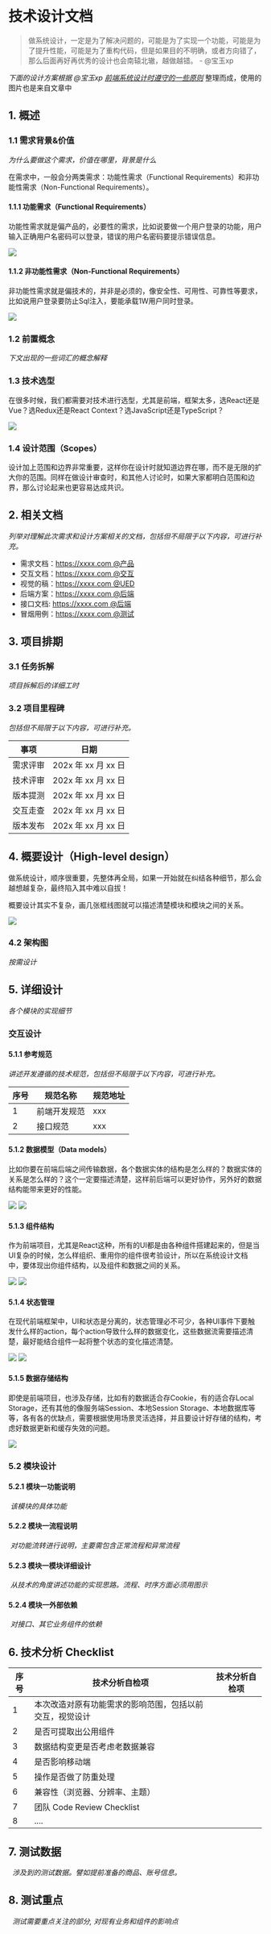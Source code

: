 # 技术设计文档

> 做系统设计，一定是为了解决问题的，可能是为了实现一个功能，可能是为了提升性能，可能是为了重构代码，但是如果目的不明确，或者方向错了，那么后面再好再优秀的设计也会南辕北辙，越做越错。 - @宝玉xp

*下面的设计方案根据 @宝玉xp [前端系统设计时遵守的一些原则](https://weibo.com/1727858283/LuJnKc0bw?layerid=4773242922860650)* 整理而成，使用的图片也是来自文章中

## 1. 概述

### 1.1 需求背景&价值

​*为什么要做这个需求，价值在哪里，背景是什么*

在需求中，一般会分两类需求：功能性需求（Functional Requirements）和非功能性需求（Non-Functional Requirements）。

#### 1.1.1 功能需求（Functional Requirements）

功能性需求就是偏产品的，必要性的需求，比如说要做一个用户登录的功能，用户输入正确用户名密码可以登录，错误的用户名密码要提示错误信息。

![](https://raw.githubusercontent.com/ittiam/guide/master/docs/assets/design/66fd066bgy1h2lbvmb8oyj20y018045k.jpg)

#### 1.1.2 非功能性需求（Non-Functional Requirements）

非功能性需求就是偏技术的，并非是必须的，像安全性、可用性、可靠性等要求，比如说用户登录要防止Sql注入，要能承载1W用户同时登录。

![](https://raw.githubusercontent.com/ittiam/guide/master/docs/assets/design/66fd066bgy1h2lbw7k09tj20y0180jyo.jpg)

### 1.2 前置概念

​*下文出现的一些词汇的概念解释*

### 1.3 技术选型

在很多时候，我们都需要对技术进行选型，尤其是前端，框架太多，选React还是Vue？选Redux还是React Context？选JavaScript还是TypeScript？

![](https://raw.githubusercontent.com/ittiam/guide/master/docs/assets/design/66fd066bgy1h2lbwem8a9j20y018011w.jpg)

### 1.4 设计范围（Scopes）

设计加上范围和边界非常重要，这样你在设计时就知道边界在哪，而不是无限的扩大你的范围。同样在做设计审查时，和其他人讨论时，如果大家都明白范围和边界，那么讨论起来也更容易达成共识。

## 2. 相关文档

*列举对理解此次需求和设计方案相关的文档，包括但不局限于以下内容，可进行补充。*

- 需求文档：https://xxxx.com @产品
- 交互文档：https://xxxx.com @交互
- 视觉的稿：https://xxxx.com @UED
- 后端方案：https://xxxx.com @后端
- 接口文档: https://xxxx.com @后端
- 冒烟用例：https://xxxx.com @测试

## 3. 项目排期

### 3.1 任务拆解

*项目拆解后的详细工时*

### 3.2 项目里程碑

*包括但不局限于以下内容，可进行补充。*

| 事项     | 日期                |
| -------- | ------------------- |
| 需求评审 | 202x 年 xx 月 xx 日 |
| 技术评审 | 202x 年 xx 月 xx 日 |
| 版本提测 | 202x 年 xx 月 xx 日 |
| 交互走查 | 202x 年 xx 月 xx 日 |
| 版本发布 | 202x 年 xx 月 xx 日 |

## 4. 概要设计（High-level design）

做系统设计，顺序很重要，先整体再全局，如果一开始就在纠结各种细节，那么会越想越复杂，最终陷入其中难以自拔！

概要设计其实不复杂，画几张框线图就可以描述清楚模块和模块之间的关系。

![](https://raw.githubusercontent.com/ittiam/guide/master/docs/assets/design/66fd066bgy1h2lbwkiu5wj20y0180wm7.jpg)

### 4.2 架构图

*按需设计*

## 5. 详细设计

*各个模块的实现细节*

### 交互设计

#### 5.1.1 参考规范

*讲述开发遵循的技术规范，包括但不局限于以下内容，可进行补充。*

| 序号 | 规范名称           | 规范地址 |
| ---- | ------------------ | -------- |
| 1    | 前端开发规范 | xxx      |
| 2    | 接口规范     | xxx      |

#### 5.1.2 数据模型（Data models）

比如你要在前端后端之间传输数据，各个数据实体的结构是怎么样的？数据实体的关系是怎么样的？这个一定要描述清楚，这样前后端可以更好协作，另外好的数据结构能带来更好的性能。

![](https://raw.githubusercontent.com/ittiam/guide/master/docs/assets/design/66fd066bgy1h2lbx31jy7j20y018043z.jpg)
![](https://raw.githubusercontent.com/ittiam/guide/master/docs/assets/design/66fd066bgy1h2lbxaa81yj20y0180tet.jpg)

#### 5.1.3 组件结构

作为前端项目，尤其是React这种，所有的UI都是由各种组件搭建起来的，但是当UI复杂的时候，怎么样组织、重用你的组件很考验设计，所以在系统设计文档中，要体现出你组件结构，以及组件和数据之间的关系。

![](https://raw.githubusercontent.com/ittiam/guide/master/docs/assets/design/66fd066bgy1h2lbxketgsj20y01804b3.jpg)
![](https://raw.githubusercontent.com/ittiam/guide/master/docs/assets/design/66fd066bgy1h2lbxrj4bzj20y0180am9.jpg)

#### 5.1.4 状态管理

在现代前端框架中，UI和状态是分离的，状态管理必不可少，各种UI事件下要触发什么样的action，每个action导致什么样的数据变化，这些数据流需要描述清楚，最好能结合组件一起将整个状态的变化描述清楚。

![](https://raw.githubusercontent.com/ittiam/guide/master/docs/assets/design/66fd066bgy1h2lbxketgsj20y01804b3.jpg)
![](https://raw.githubusercontent.com/ittiam/guide/master/docs/assets/design/66fd066bgy1h2lbxrj4bzj20y0180am9.jpg)

#### 5.1.5 数据存储结构

即使是前端项目，也涉及存储，比如有的数据适合存Cookie，有的适合存Local Storage，还有其他的像服务端Session、本地Session Storage、本地数据库等等，各有各的优缺点，需要根据使用场景灵活选择，并且要设计好存储的结构，考虑好数据更新和缓存失效的问题。

![](https://raw.githubusercontent.com/ittiam/guide/master/docs/assets/design/66fd066bgy1h2lbxfepzej20y01807bl.jpg)

### 5.2 模块设计

#### 5.2.1 模块一功能说明

​ *该模块的具体功能*

#### 5.2.2 模块一流程说明

​ *对功能流转进行说明，主要需包含正常流程和异常流程*

#### 5.2.3 模块一模块详细设计

​ *从技术的角度讲述功能的实现思路。流程、时序方面必须用图示*

#### 5.2.4 模块一外部依赖

​ *对接口、其它业务组件的依赖*

## 6. 技术分析 Checklist

| 序号 | 技术分析自检项                                           | 技术分析自检项 |
| ---- | -------------------------------------------------------- | -------------- |
| 1    | 本次改造对原有功能需求的影响范围，包括以前交互，视觉设计 |                |
| 2    | 是否可提取出公用组件                                     |                |
| 3    | 数据结构变更是否考虑老数据兼容                           |                |
| 4    | 是否影响移动端                                           |                |
| 5    | 操作是否做了防重处理                                     |                |
| 6    | 兼容性（浏览器、分辨率、主题）                           |                |
| 7    | 团队 Code Review Checklist                               |                |
| 8    | ....                                                     |                |

## 7. 测试数据

​  *涉及到的测试数据。譬如提前准备的商品、账号信息。*

## 8. 测试重点

​  *测试需要重点关注的部分, 对现有业务和组件的影响点*
